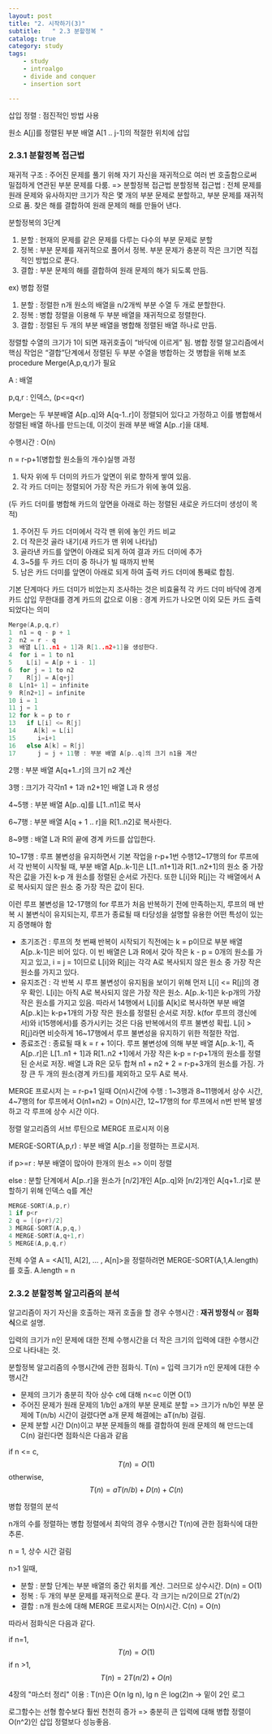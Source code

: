 ```yaml
---
layout: post
title: "2. 시작하기(3)"
subtitle:   " 2.3 분할정복 "
catalog: true
category: study
tags:
    - study
    - introalgo
    - divide and conquer
    - insertion sort

---
```


삽입 정렬 : 점진적인 방법 사용

원소 A[j]를 정렬된 부분 배열 A[1 .. j-1]의 적절한 위치에 삽입



### 2.3.1 분할정복 접근법

 재귀적 구조 : 주어진 문제를 풀기 위해 자기 자신을 재귀적으로 여러 번 호출함으로써 밀접하게 연관된 부분 문제를 다룸. => 분할정복 접근법 분할정복 접근법 : 전체 문제를 원래 문제와 유사하지만 크기가 작은 몇 개의 부분 문제로 분할하고, 부분 문제를 재귀적으로 품. 찾은 해를 결합하여 원래 문제의 해를 만들어 낸다. 



분할정복의 3단계

1. 분할 : 현재의 문제를 같은 문제를 다루는 다수의 부분 문제로 분할
2. 정복 : 부분 문제를 재귀적으로 풀어서 정복. 부분 문제가 충분히 작은 크기면 직접적인 방법으로 푼다.
3. 결합 : 부분 문제의 해를 결합하여 원래 문제의 해가 되도록 만듬.



ex) 병합 정렬

1.  분할 : 정렬한 n개 원소의 배열을 n/2개씩 부분 수열 두 개로 분할한다.
2.  정복 : 병합 정렬을 이용해 두 부분 배열을 재귀적으로 정렬한다.
3.  결합 : 정렬된 두 개의 부분 배열을 병합해 정렬된 배열 하나로 만듬.

 

정렬할 수열의 크기가 1이 되면 재귀호출이 “바닥에 이르게” 됨. 병합 정렬 알고리즘에서 핵심 작업은 “결합”단계에서 정렬된 두 부분 수열을 병합하는 것 병합을 위해 보조 procedure Merge(A,p,q,r)가 필요

A : 배열

p,q,r : 인덱스, (p<=q<r)

Merge는 두 부분배열 A[p..q]와 A[q-1..r]이 정렬되어 있다고 가정하고 이를 병합해서 정렬된 배열 하나를 만드는데, 이것이 원래 부분 배열 A[p..r]을 대체.

수행시간 : O(n)

n = r-p+1(병합할 원소들의 개수)실행 과정

1.  탁자 위에 두 더미의 카드가 앞면이 위로 향하게 쌓여 있음.
2.  각 카드 더미는 정렬되어 가장 작은 카드가 위에 놓여 있음.

(두 카드 더미를 병합해 카드의 앞면을 아래로 하는 정렬된 새로운 카드더미 생성이 목적)

1.  주어진 두 카드 더미에서 각각 맨 위에 놓인 카드 비교
2.  더 작은것 골라 내기(새 카드가 맨 위에 나타남)
3.  골라낸 카드를 앞면이 아래로 되게 하여 결과 카드 더미에 추가
4. 3~5를 두 카드 더미 중 하나가 빌 때까지 반복
5.  남은 카드 더미를 앞면이 아래로 되게 하여 출력 카드 더미에 통째로 합침.

 기본 단계마다 카드 더미가 비었는지 조사하는 것은 비효율적
 각 카드 더미 바닥에 경계 카드 삽입
 무한대를 경계 카드의 값으로 이용 : 경계 카드가 나오면 이외 모든 카드 출력되었다는 의미

```c
Merge(A,p,q,r)
1  n1 = q - p + 1
2  n2 = r - q
3  배열 L[1..n1 + 1]과 R[1..n2+1]을 생성한다.
4  for i = 1 to n1
5    L[i] = A[p + i - 1]
6  for j = 1 to n2
7    R[j] = A[q+j]
8  L[n1+ 1] = infinite
9  R[n2+1] = infinite
10 i = 1
11 j = 1
12 for k = p to r
13   if L[i] <= R[j]
14     A[k] = L[i]
15      i=i+1
16   else A[k] = R[j]
17      j = j + 11행 : 부분 배열 A[p..q]의 크기 n1을 계산
```

2행 : 부분 배열 A[q+1..r]의 크기 n2 계산

3행 : 크기가 각각n1 + 1과 n2+1인 배열 L과 R 생성

4~5행 : 부분 배열 A[p..q]를 L[1..n1]로 복사

6~7행 : 부분 배열 A[q + 1 .. r]을 R[1..n2]로 복사한다.

8~9행 : 배열 L과 R의 끝에 경계 카드를 삽입한다.

10~17행 : 루프 불변성을 유지하면서 기본 작업을 r-p+1번 수행12~17행의 for 루프에서 각 반복이 시작될 때, 부분 배열 A[p..k-1]은 L[1..n1+1]과 R[1..n2+1]의 원소 중 가장 작은 값을 가진 k-p 개 원소를 정렬된 순서로 가진다. 또한 L[i]와 R[j]는 각 배열에서 A로 복사되지 않은 원소 중 가장 작은 값이 된다. 

이런 루프 불변성을 12-17행의 for 루프가 처음 반복하기 전에 만족하는지, 루프의 매 반복 시 불변식이 유지되는지, 루프가 종료될 때 타당성을 설명할 유용한 어떤 특성이 있는지 증명해야 함 

- 초기조건 : 루프의 첫 번째 반복이 시작되기 직전에는 k = p이므로 부분 배열 A[p..k-1]은 비어 있다. 이 빈 배열은 L과 R에서 갖아 작은 k - p = 0개의 원소를 가지고 있고, i = j = 1이므로 L[i]와 R[j]는 각각 A로 복사되지 않은 원소 중 가장 작은 원소를 가지고 있다. 
- 유지조건 : 각 반복 시 루프 불변성이 유지됨을 보이기 위해 먼저 L[i] <= R[j]의 경우 확인. L[i]는 아직 A로 복사되지 않은 가장 작은 원소. A[p..k-1]은 k-p개의 가장 작은 원소를 가지고 있음. 따라서 14행에서 L[i]를 A[k]로 복사하면 부분 배열 A[p..k]는 k-p+1개의 가장 작은 원소를 정렬된 순서로 저장. k(for 루프의 갱신에서)와 i(15행에서)를 증가시키는 것은 다음 반복에서의 루프 불변성 확립. L[i] > R[j]라면 비슷하게 16~17행에서 루프 불변성을 유지하기 위한 적절한 작업.  
- 종료조건 : 종료될 때 k = r + 1이다. 루프 불변성에 의해 부분 배열 A[p..k-1],  즉 A[p..r]은 L[1..n1 + 1]과 R[1..n2 +1]에서 가장 작은 k-p = r-p+1개의 원소를 정렬된 순서로 저장. 배열 L과 R은 모두 합쳐 n1 + n2 + 2 = r-p+3개의 원소를 가짐. 가장 큰 두 개의 원소(경계 카드)를 제외하고 모두 A로 복사. 



MERGE 프로시저 는 = r-p+1 일때 O(n)시간에 수행 : 1~3행과 8~11행에서 상수 시간, 4~7행의 for 루프에서 O(n1+n2) = O(n)시간, 12~17행의 for 루프에서 n번 반복 발생하고 각 루프에 상수 시간 이다.



정렬 알고리즘의 서브 루틴으로 MERGE 프로시저 이용 

MERGE-SORT(A,p,r) : 부분 배열 A[p..r]을 정렬하는 프로시저.

if p>=r : 부분 배열이 많아야 한개의 원소 => 이미 정렬

else : 분할 단계에서 A[p..r]을 원소가 [n/2]개인 A[p..q]와 [n/2]개인 A[q+1..r]로 분할하기 위해 인덱스 q를 계산

```c
MERGE-SORT(A,p,r)
1 if p<r
2 q = [(p+r)/2]
3 MERGE-SORT(A,p,q,)
4 MERGE-SORT(A,q+1,r)
5 MERGE(A,p,q,r)
```



전체 수열 A = <A[1], A[2], ... , A[n]>을 정렬하려면 MERGE-SORT(A,1,A.length)를 호출. A.length = n



### 2.3.2 분할정복 알고리즘의 분석

알고리즘이 자기 자신을 호출하는 재귀 호출을 할 경우 수행시간 : **재귀 방정식** or **점화식**으로 설명.

입력의 크기가 n인 문제에 대한 전체 수행시간을 더 작은 크기의 입력에 대한 수행시간으로 나타내는 것.



분할정복 알고리즘의 수행시간에 관한 점화식. T(n) = 입력 크기가 n인 문제에 대한 수행시간

- 문제의 크기가 충분히 작아 상수 c에 대해 n<=c 이면 O(1)
- 주어진 문제가 원래 문제의 1/b인 a개의 부분 문제로 분할 => 크기가 n/b인 부분 문제에 T(n/b) 시간이 걸렸다면 a개 문제 해결에는 aT(n/b) 걸림.
- 문제 분할 시간 D(n)이고 부분 문제들의 해를 결합하여 원래 문제의 해 만드는데 C(n) 걸린다면 점화식은 다음과 같음

if n <= c,
$$
T(n) = O(1)
$$
otherwise,
$$
T(n) = aT(n/b) + D(n) + C(n)
$$


병합 정렬의 분석



n개의 수를 정렬하는 병합 정렬에서 최악의 경우 수행시간 T(n)에 관한 점화식에 대한 추론.

n = 1, 상수 시간 걸림

n>1 일때,

- 분할 : 분할 단계는 부분 배열의 중간 위치를 계산. 그러므로 상수시간. D(n) = O(1)
- 정복 : 두 개의 부분 문제를 재귀적으로 푼다. 각 크기는 n/2이므로 2T(n/2)
- 결합 : n개 원소에 대해 MERGE 프로시저는 O(n)시간. C(n) = O(n)



따라서 점화식은 다음과 같다.

if n=1,
$$
T(n) = O(1)
$$
if n >1,
$$
T(n) = 2T(n/2) + O(n)
$$


4장의 "마스터 정리" 이용 : T(n)은 O(n lg n), lg n 은 log(2)n -> 밑이 2인 로그

로그함수는 선형 함수보다 훨씬 천천히 증가 => 충분히 큰 입력에 대해 병합 정렬이 O(n^2)인 삽입 정렬보다 성능좋음.



